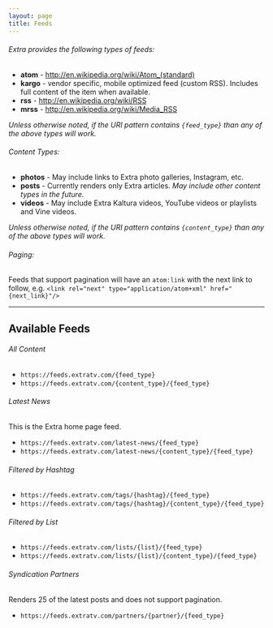 ```yaml
---
layout: page
title: Feeds
---
```



###### Extra provides the following types of feeds:

+ __atom__ - http://en.wikipedia.org/wiki/Atom_(standard)
+ __kargo__ - vendor specific, mobile optimized feed (custom RSS).  Includes full content of the item when available.
+ __rss__ - http://en.wikipedia.org/wiki/RSS
+ __mrss__ - http://en.wikipedia.org/wiki/Media_RSS

*Unless otherwise noted, if the URI pattern contains `{feed_type}` than any of the above types will work.*


###### Content Types:

+ __photos__ - May include links to Extra photo galleries, Instagram, etc.
+ __posts__ - Currently renders only Extra articles.  *May include other content types in the future.*
+ __videos__ - May include Extra Kaltura videos, YouTube videos or playlists and Vine videos.

*Unless otherwise noted, if the URI pattern contains `{content_type}` than any of the above types will work.*


###### Paging:

Feeds that support pagination will have an `atom:link` with the next link to follow, e.g.
`<link rel="next" type="application/atom+xml" href="{next_link}"/>`



***



## Available Feeds


###### All Content
+ `https://feeds.extratv.com/{feed_type}`
+ `https://feeds.extratv.com/{content_type}/{feed_type}`


###### Latest News
This is the Extra home page feed.

+ `https://feeds.extratv.com/latest-news/{feed_type}`
+ `https://feeds.extratv.com/latest-news/{content_type}/{feed_type}`


###### Filtered by Hashtag
+ `https://feeds.extratv.com/tags/{hashtag}/{feed_type}`
+ `https://feeds.extratv.com/tags/{hashtag}/{content_type}/{feed_type}`


###### Filtered by List
+ `https://feeds.extratv.com/lists/{list}/{feed_type}`
+ `https://feeds.extratv.com/lists/{list}/{content_type}/{feed_type}`


###### Syndication Partners
Renders 25 of the latest posts and does not support pagination.

+ `https://feeds.extratv.com/partners/{partner}/{feed_type}`
